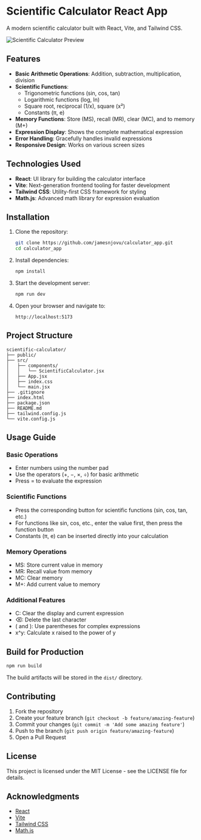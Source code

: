 # Scientific Calculator React App

A modern scientific calculator built with React, Vite, and Tailwind CSS.

![Scientific Calculator Preview](https://via.placeholder.com/600x400.png?text=Scientific+Calculator)

## Features

- **Basic Arithmetic Operations**: Addition, subtraction, multiplication, division
- **Scientific Functions**: 
  - Trigonometric functions (sin, cos, tan)
  - Logarithmic functions (log, ln)
  - Square root, reciprocal (1/x), square (x²)
  - Constants (π, e)
- **Memory Functions**: Store (MS), recall (MR), clear (MC), and to memory (M+)
- **Expression Display**: Shows the complete mathematical expression
- **Error Handling**: Gracefully handles invalid expressions
- **Responsive Design**: Works on various screen sizes

## Technologies Used

- **React**: UI library for building the calculator interface
- **Vite**: Next-generation frontend tooling for faster development
- **Tailwind CSS**: Utility-first CSS framework for styling
- **Math.js**: Advanced math library for expression evaluation

## Installation

1. Clone the repository:
   ```bash
   git clone https://github.com/jamesnjovu/calculator_app.git
   cd calculator_app
   ```

2. Install dependencies:
   ```bash
   npm install
   ```

3. Start the development server:
   ```bash
   npm run dev
   ```

4. Open your browser and navigate to:
   ```
   http://localhost:5173
   ```

## Project Structure

```
scientific-calculator/
├── public/
├── src/
│   ├── components/
│   │   └── ScientificCalculator.jsx
│   ├── App.jsx
│   ├── index.css
│   └── main.jsx
├── .gitignore
├── index.html
├── package.json
├── README.md
├── tailwind.config.js
└── vite.config.js
```

## Usage Guide

### Basic Operations
- Enter numbers using the number pad
- Use the operators (+, −, ×, ÷) for basic arithmetic
- Press = to evaluate the expression

### Scientific Functions
- Press the corresponding button for scientific functions (sin, cos, tan, etc.)
- For functions like sin, cos, etc., enter the value first, then press the function button
- Constants (π, e) can be inserted directly into your calculation

### Memory Operations
- MS: Store current value in memory
- MR: Recall value from memory
- MC: Clear memory
- M+: Add current value to memory

### Additional Features
- C: Clear the display and current expression
- ⌫: Delete the last character
- ( and ): Use parentheses for complex expressions
- x^y: Calculate x raised to the power of y

## Build for Production

```bash
npm run build
```

The build artifacts will be stored in the `dist/` directory.

## Contributing

1. Fork the repository
2. Create your feature branch (`git checkout -b feature/amazing-feature`)
3. Commit your changes (`git commit -m 'Add some amazing feature'`)
4. Push to the branch (`git push origin feature/amazing-feature`)
5. Open a Pull Request

## License

This project is licensed under the MIT License - see the LICENSE file for details.

## Acknowledgments

- [React](https://reactjs.org/)
- [Vite](https://vitejs.dev/)
- [Tailwind CSS](https://tailwindcss.com/)
- [Math.js](https://mathjs.org/)
